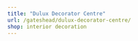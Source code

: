 ```yaml
---
title: "Dulux Decorator Centre"
url: /gateshead/dulux-decorator-centre/
shop: interior decoration
---
```

